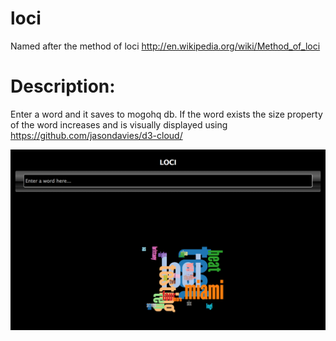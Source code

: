 loci
====
Named after the method of loci http://en.wikipedia.org/wiki/Method_of_loci

# Description:
Enter a word and it saves to mogohq db. If the word exists the size property of the word increases and is visually displayed using https://github.com/jasondavies/d3-cloud/

![Bilby Stampede](public/images/LOCI.png)
